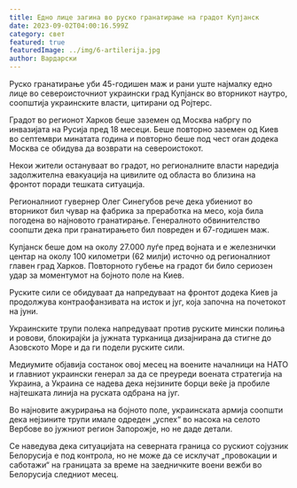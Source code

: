```yaml
---
title: Едно лице загина во руско гранатирање на градот Купјанск
date: 2023-09-02T04:00:16.599Z
category: свет
featured: true
featuredImage: ../img/6-artilerija.jpg
author: Вардарски
---
```

Руско гранатирање уби 45-годишен маж и рани уште најмалку едно лице во североисточниот украински град Купјанск во вторникот наутро, соопштија украинските власти, цитирани од Ројтерс.

Градот во регионот Харков беше заземен од Москва набргу по инвазијата на Русија пред 18 месеци. Беше повторно заземен од Киев во септември минатата година и повторно беше под чест оган додека Москва се обидува да возврати на североистокот.

Некои жители остануваат во градот, но регионалните власти наредија задолжителна евакуација на цивилите од областа во близина на фронтот поради тешката ситуација.

Регионалниот гувернер Олег Синегубов рече дека убиениот во вторникот бил чувар на фабрика за преработка на месо, која била погодена во најновото гранатирање. Генералното обвинителство соопшти дека при гранатирањето бил повреден и 67-годишен маж.

Купјанск беше дом на околу 27.000 луѓе пред војната и е железнички центар на околу 100 километри (62 милји) источно од регионалниот главен град Харков. Повторното губење на градот би било сериозен удар за моментумот на бојното поле на Киев.

Руските сили се обидуваат да напредуваат на фронтот додека Киев ја продолжува контраофанзивата на исток и југ, која започна на почетокот на јуни.

Украинските трупи полека напредуваат против руските мински полиња и ровови, блокирајќи ја јужната турканица дизајнирана да стигне до Азовското Море и да ги подели руските сили.

Медиумите објавија состанок овој месец на воените началници на НАТО и главниот украински генерал за да се преуреди воената стратегија на Украина, а Украина се надева дека нејзините борци веќе ја пробиле најтешката линија на руската одбрана на југ.

Во најновите ажурирања на бојното поле, украинската армија соопшти дека нејзините трупи имале одреден „успех“ во насока на селото Вербове во јужниот регион Запорожје, но не даде детали.

Се наведува дека ситуацијата на северната граница со рускиот сојузник Белорусија е под контрола, но не може да се исклучат „провокации и саботажи“ на границата за време на заедничките воени вежби во Белорусија следниот месец.